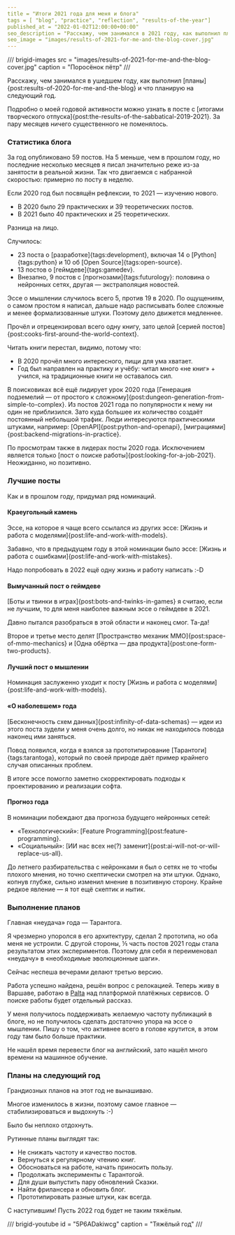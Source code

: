 ```yaml
---
title = "Итоги 2021 года для меня и блога"
tags = [ "blog", "practice", "reflection", "results-of-the-year"]
published_at = "2022-01-02T12:00:00+00:00"
seo_description = "Расскажу, чем занимался в 2021 году, как выполнил планы и что планирую на следующий год."
seo_image = "images/results-of-2021-for-me-and-the-blog-cover.jpg"
---
```


/// brigid-images
src = "images/results-of-2021-for-me-and-the-blog-cover.jpg"
caption = "Поросёнок пётр"
///

Расскажу, чем занимался в ушедшем году, как выполнил [планы]{post:results-of-2020-for-me-and-the-blog} и что планирую на следующий год.

Подробно о моей годовой активности можно узнать в посте с [итогами творческого отпуска]{post:the-results-of-the-sabbatical-2019-2021}. За пару месяцев ничего существенного не поменялось.

<!-- more -->

### Статистика блога

За год опубликовано 59 постов. На 5 меньше, чем в прошлом году, но последние несколько месяцев я писал значительно реже из-за занятости в реальной жизни. Так что двигаемся с набранной скоростью: примерно по посту в неделю.

Если 2020 год был посвящён рефлексии, то 2021 — изучению нового.

- В 2020 было 29 практических и 39 теоретических постов.
- В 2021 было 40 практических и 25 теоретических.

Разница на лицо.

Случилось:

- 23 поста о [разработке]{tags:development}, включая 14 о [Python]{tags:python} и 10 об [Open Source]{tags:open-source}.
- 13 постов о [геймдеве]{tags:gamedev}.
- Внезапно, 9 постов с [прогнозами]{tags:futurology}: половина о нейронных сетях, другая — экстраполяция новостей.

Эссе о мышлении случилось всего 5, против 19 в 2020. По ощущениям, о самом простом я написал, дальше надо расписывать более сложные и менее формализованные штуки. Поэтому дело движется медленнее.

Прочёл и отрецензировал всего одну книгу, зато целой [серией постов]{post:cooks-first-around-the-world-context}.

Читать книги перестал, видимо, потому что:

- В 2020 прочёл много интересного, пищи для ума хватает.
- Год был направлен на практику и учёбу: читал много «не книг» + учился, на традиционные книги не оставалось сил.

В поисковиках всё ещё лидирует урок 2020 года [Генерация подземелий — от простого к сложному]{post:dungeon-generation-from-simple-to-complex}. Из постов 2021 года по популярности к нему ни один не приблизился. Зато куда большее их количество создаёт постоянный небольшой трафик. Люди интересуются практическими штуками, например: [OpenAPI]{post:python-and-openapi}, [миграциями]{post:backend-migrations-in-practice}.

По просмотрам также в лидерах посты 2020 года. Исключением является только [пост о поиске работы]{post:looking-for-a-job-2021}. Неожиданно, но позитивно.

### Лучшие посты

Как и в прошлом году, придумал ряд номинаций.

#### Краеугольный камень

Эссе, на которое я чаще всего ссылался из других эссе: [Жизнь и работа с моделями]{post:life-and-work-with-models}.

Забавно, что в предыдущем году в этой номинации было эссе: [Жизнь и работа с ошибками]{post:life-and-work-with-mistakes}.

Надо попробовать в 2022 ещё одну жизнь и работу написать :-D

#### Вымучанный пост о геймдеве

[Боты и твинки в играх]{post:bots-and-twinks-in-games} я считаю, если не лучшим, то для меня наиболее важным эссе о геймдеве в 2021.

Давно пытался разобраться в этой области и наконец смог. Та-да!

Второе и третье место делят [Пространство механик ММО]{post:space-of-mmo-mechanics} и [Одна обёртка — два продукта]{post:one-form-two-products}.

#### Лучший пост о мышлении

Номинация заслуженно уходит к посту [Жизнь и работа с моделями]{post:life-and-work-with-models}.

#### «О наболевшем» года

[Бесконечность схем данных]{post:infinity-of-data-schemas} — идеи из этого поста зудели у меня очень долго, но никак не находилось повода наконец ими заняться.

Повод появился, когда я взялся за прототипирование [Тарантоги]{tags:tarantoga}, который по своей природе даёт пример крайнего случая описанных проблем.

В итоге эссе помогло заметно скорректировать подходы к проектированию и реализации софта.

#### Прогноз года

В номинации побеждают два прогноза будущего нейронных сетей:

- «Технологический»: [Feature Programming]{post:feature-programming}.
- «Социальный»: [ИИ нас всех не(?) заменит]{post:ai-will-not-or-will-replace-us-all}.

До летнего разбирательства с нейронками я был о сетях не то чтобы плохого мнения, но точно скептически смотрел на эти штуки. Однако, копнув глубже, сильно изменил мнение в позитивную сторону. Крайне редкое явление — я тот ещё скептик и нытик.

### Выполнение планов

Главная «неудача» года — Тарантога.

Я чрезмерно упоролся в его архитектуру, сделал 2 прототипа, но оба меня не устроили. С другой стороны, ⅕ часть постов 2021 годы стала результатом этих экспериментов. Поэтому для себя я переименовал «неудачу» в «необходимые эволюционные шаги».

Сейчас неспеша вечерами делают третью версию.

Работа успешно найдена, решён вопрос с релокацией. Теперь живу в Варшаве, работаю в [Palta](https://palta.com/) над платформой платёжных сервисов. О поиске работы будет отдельный рассказ.

У меня получилось поддерживать желаемую частоту публикаций в блоге, но не получилось сделать достаточно упора на эссе о мышлении. Пишу о том, что активнее всего в голове крутится, в этом году там было больше практики.

Не нашёл время перевести блог на английский, зато нашёл много времени на машинное обучение.

### Планы на следующий год

Грандиозных планов на этот год не вынашиваю.

Многое изменилось в жизни, поэтому самое главное — стабилизироваться и выдохнуть :-)

Было бы неплохо отдохнуть.

Рутинные планы выглядят так:

- Не снижать частоту и качество постов.
- Вернуться к регулярному чтению книг.
- Обосноваться на работе, начать приносить пользу.
- Продолжать эксперименты с Тарантогой.
- Для души выпустить пару обновлений Сказки.
- Найти фрилансера и обновить блог.
- Прототипировать разные штуки, как всегда.

С наступившим! Пусть 2022 год будет не таким тяжёлым.

/// brigid-youtube
id = "5P6ADakiwcg"
caption = "Тяжёлый год"
///
